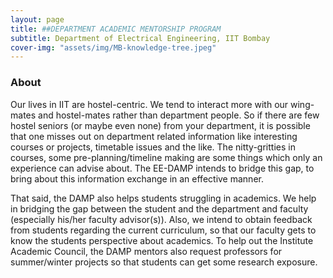 ```yaml
---
layout: page
title: ##DEPARTMENT ACADEMIC MENTORSHIP PROGRAM
subtitle: Department of Electrical Engineering, IIT Bombay
cover-img: "assets/img/MB-knowledge-tree.jpeg"
---
```


### About
Our lives in IIT are hostel-centric. We tend to interact more with our wing-mates and hostel-mates rather than department people. So if there are few hostel seniors (or maybe even none) from your department, it is possible that one misses out on department related information like interesting courses or projects, timetable issues and the like. The nitty-gritties in courses, some pre-planning/timeline making are some things which only an experience can advise about. The EE-DAMP intends to bridge this gap, to bring about this information exchange in an effective manner. 

That said, the DAMP also helps students struggling in academics. We help in bridging the gap between the student and the department and faculty (especially his/her faculty advisor(s)). Also, we intend to obtain feedback from students regarding the current curriculum, so that our faculty gets to know the students perspective about academics. To help out the Institute Academic Council, the DAMP mentors also request professors for summer/winter projects so that students can get some research exposure.

